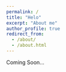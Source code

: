 ```yaml
---
permalink: /
title: "Helo"
excerpt: "About me"
author_profile: true
redirect_from: 
  - /about/
  - /about.html
---
```


Coming Soon...